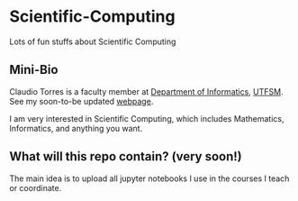 # Scientific-Computing
Lots of fun stuffs about Scientific Computing

## Mini-Bio
Claudio Torres is a faculty member at [Department of Informatics](http://www.inf.utfsm.cl),
[UTFSM](http://www.usm.cl). See my soon-to-be updated [webpage](https://www.inf.utfsm.cl/~ctorres).

I am very interested in Scientific Computing, which includes
Mathematics, Informatics, and anything you want.

## What will this repo contain? (very soon!)
The main idea is to upload all jupyter notebooks
I use in the courses I teach or coordinate.
